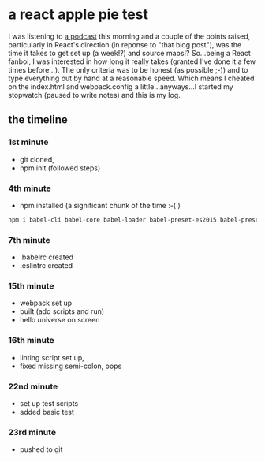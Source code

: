# a react apple pie test

I was listening to [a podcast](https://devchat.tv/js-jabber/194-jsj-javascript-tools-fatigue) this morning and a couple of the points raised, particularly in React's direction (in reponse to "that blog post"), was the time it takes to get set up (a week!?) and source maps!? So...being a React fanboi, I was interested in how long it really takes (granted I've done it a few times before...). The only criteria was to be honest (as possible ;-)) and to type everything out by hand at a reasonable speed. Which means I cheated on the index.html and webpack.config a little...anyways...I started my stopwatch (paused to write notes) and this is my log.

## the timeline

### 1st minute

* git cloned,
* npm init (followed steps)

### 4th minute

* npm installed (a significant chunk of the time :-( )

```javascript
npm i babel-cli babel-core babel-loader babel-preset-es2015 babel-preset-react eslint eslint-config-airbnb eslint-plugin-react mocha react react-dom webpack react-component-tester assert -SD
```

### 7th minute

* .babelrc created
* .eslintrc created

### 15th minute

* webpack set up
* built (add scripts and run)
* hello universe on screen

### 16th minute

* linting script set up,
* fixed missing semi-colon, oops

### 22nd minute

* set up test scripts
* added basic test

### 23rd minute

* pushed to git
